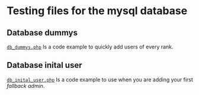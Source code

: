 # Testing files for the mysql database

## Database dummys
[```db_dummys.php```](db_dummys.php) Is a code example to quickly add users of every rank.

## Database inital user
[```db_inital_user.php```](db_inital_users.php) Is a code example to use when you are adding your first *fallback admin*.

